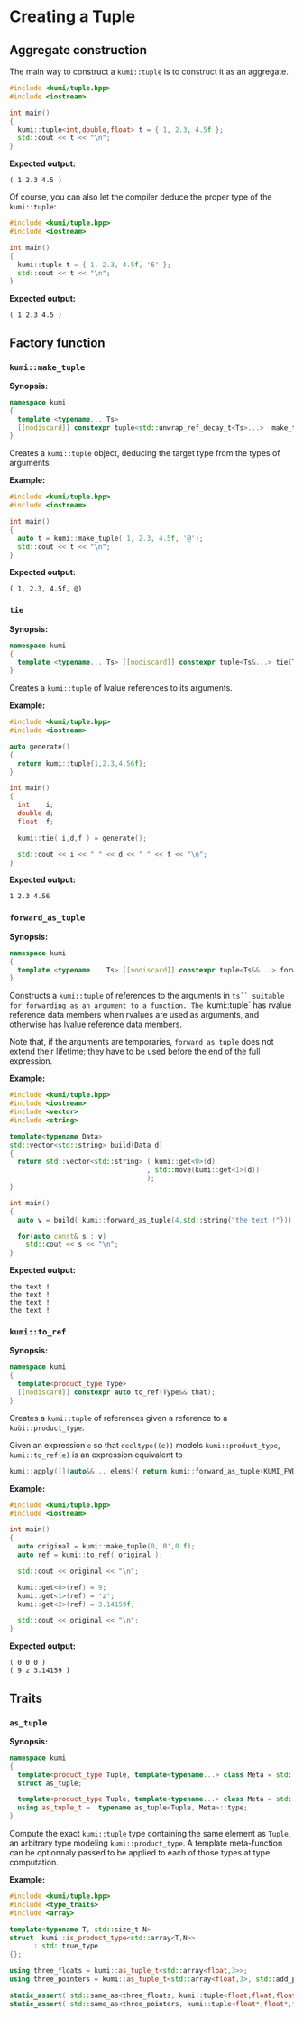 # Creating a Tuple

## Aggregate construction
The main way to construct a `kumi::tuple` is to construct it as an aggregate.

~~~~~~~~~~~~~~~~~~~~~~~~~~~~~~~~~~~~~~~~~~~~~~~~~~~~~~~~~~~~~~~~~~~~~~~~~~~~~~~~~~~~~~~~~~~~~~~~ c++
#include <kumi/tuple.hpp>
#include <iostream>

int main()
{
  kumi::tuple<int,double,float> t = { 1, 2.3, 4.5f };
  std::cout << t << "\n";
}
~~~~~~~~~~~~~~~~~~~~~~~~~~~~~~~~~~~~~~~~~~~~~~~~~~~~~~~~~~~~~~~~~~~~~~~~~~~~~~~~~~~~~~~~~~~~~~~~

**Expected output:**
~~~~~~~~~~~~~~~~~~~~~~~~~~~~~~~~~~~~~~~~~~~~~~~~~~~~~~~~~~~~~~~~~~~~~~~~~~~~~~~~~~~~~~~~~~~~~~~~
( 1 2.3 4.5 )
~~~~~~~~~~~~~~~~~~~~~~~~~~~~~~~~~~~~~~~~~~~~~~~~~~~~~~~~~~~~~~~~~~~~~~~~~~~~~~~~~~~~~~~~~~~~~~~~

Of course, you can also let the compiler deduce the proper type of the `kumi::tuple`:

~~~~~~~~~~~~~~~~~~~~~~~~~~~~~~~~~~~~~~~~~~~~~~~~~~~~~~~~~~~~~~~~~~~~~~~~~~~~~~~~~~~~~~~~~~~~~~~~ c++
#include <kumi/tuple.hpp>
#include <iostream>

int main()
{
  kumi::tuple t = { 1, 2.3, 4.5f, '6' };
  std::cout << t << "\n";
}
~~~~~~~~~~~~~~~~~~~~~~~~~~~~~~~~~~~~~~~~~~~~~~~~~~~~~~~~~~~~~~~~~~~~~~~~~~~~~~~~~~~~~~~~~~~~~~~~

**Expected output:**
~~~~~~~~~~~~~~~~~~~~~~~~~~~~~~~~~~~~~~~~~~~~~~~~~~~~~~~~~~~~~~~~~~~~~~~~~~~~~~~~~~~~~~~~~~~~~~~~
( 1 2.3 4.5 )
~~~~~~~~~~~~~~~~~~~~~~~~~~~~~~~~~~~~~~~~~~~~~~~~~~~~~~~~~~~~~~~~~~~~~~~~~~~~~~~~~~~~~~~~~~~~~~~~

## Factory function

### `kumi::make_tuple`

**Synopsis:**
```c++
namespace kumi
{
  template <typename... Ts>
  [[nodiscard]] constexpr tuple<std::unwrap_ref_decay_t<Ts>...>  make_tuple(Ts&&... ts);
}
```

Creates a `kumi::tuple` object, deducing the target type from the types of arguments.

**Example:**
~~~~~~~~~~~~~~~~~~~~~~~~~~~~~~~~~~~~~~~~~~~~~~~~~~~~~~~~~~~~~~~~~~~~~~~~~~~~~~~~~~~~~~~~~~~~~~~~ c++
#include <kumi/tuple.hpp>
#include <iostream>

int main()
{
  auto t = kumi::make_tuple( 1, 2.3, 4.5f, '@');
  std::cout << t << "\n";
}
~~~~~~~~~~~~~~~~~~~~~~~~~~~~~~~~~~~~~~~~~~~~~~~~~~~~~~~~~~~~~~~~~~~~~~~~~~~~~~~~~~~~~~~~~~~~~~~~

**Expected output:**
~~~~~~~~~~~~~~~~~~~~~~~~~~~~~~~~~~~~~~~~~~~~~~~~~~~~~~~~~~~~~~~~~~~~~~~~~~~~~~~~~~~~~~~~~~~~~~~~
( 1, 2.3, 4.5f, @)
~~~~~~~~~~~~~~~~~~~~~~~~~~~~~~~~~~~~~~~~~~~~~~~~~~~~~~~~~~~~~~~~~~~~~~~~~~~~~~~~~~~~~~~~~~~~~~~~

### `tie`

**Synopsis:**
```c++
namespace kumi
{
  template <typename... Ts> [[nodiscard]] constexpr tuple<Ts&...> tie(Ts&... ts);
}
```

Creates a `kumi::tuple` of lvalue references to its arguments.

**Example:**
~~~~~~~~~~~~~~~~~~~~~~~~~~~~~~~~~~~~~~~~~~~~~~~~~~~~~~~~~~~~~~~~~~~~~~~~~~~~~~~~~~~~~~~~~~~~~~~~ c++
#include <kumi/tuple.hpp>
#include <iostream>

auto generate()
{
  return kumi::tuple{1,2.3,4.56f};
}

int main()
{
  int    i;
  double d;
  float  f;

  kumi::tie( i,d,f ) = generate();

  std::cout << i << " " << d << " " << f << "\n";
}
~~~~~~~~~~~~~~~~~~~~~~~~~~~~~~~~~~~~~~~~~~~~~~~~~~~~~~~~~~~~~~~~~~~~~~~~~~~~~~~~~~~~~~~~~~~~~~~~

**Expected output:**
~~~~~~~~~~~~~~~~~~~~~~~~~~~~~~~~~~~~~~~~~~~~~~~~~~~~~~~~~~~~~~~~~~~~~~~~~~~~~~~~~~~~~~~~~~~~~~~~
1 2.3 4.56
~~~~~~~~~~~~~~~~~~~~~~~~~~~~~~~~~~~~~~~~~~~~~~~~~~~~~~~~~~~~~~~~~~~~~~~~~~~~~~~~~~~~~~~~~~~~~~~~

### `forward_as_tuple`

**Synopsis:**
```c++
namespace kumi
{
  template <typename... Ts> [[nodiscard]] constexpr tuple<Ts&&...> forward_as_tuple(Ts&&... ts);
}
```

Constructs a `kumi::tuple` of references to the arguments in `ts`` suitable for forwarding as an
argument to a function. The `kumi::tuple` has rvalue reference data members when rvalues are used
as arguments, and otherwise has lvalue reference data members.

Note that, if the arguments are temporaries, `forward_as_tuple` does not extend their lifetime;
they have to be used before the end of the full expression.

**Example:**
~~~~~~~~~~~~~~~~~~~~~~~~~~~~~~~~~~~~~~~~~~~~~~~~~~~~~~~~~~~~~~~~~~~~~~~~~~~~~~~~~~~~~~~~~~~~~~~~ c++
#include <kumi/tuple.hpp>
#include <iostream>
#include <vector>
#include <string>

template<typename Data>
std::vector<std::string> build(Data d)
{
  return std::vector<std::string> ( kumi::get<0>(d)
                                  , std::move(kumi::get<1>(d))
                                  );
}

int main()
{
  auto v = build( kumi::forward_as_tuple(4,std::string{"the text !"}));

  for(auto const& s : v)
    std::cout << s << "\n";
}

~~~~~~~~~~~~~~~~~~~~~~~~~~~~~~~~~~~~~~~~~~~~~~~~~~~~~~~~~~~~~~~~~~~~~~~~~~~~~~~~~~~~~~~~~~~~~~~~

**Expected output:**
~~~~~~~~~~~~~~~~~~~~~~~~~~~~~~~~~~~~~~~~~~~~~~~~~~~~~~~~~~~~~~~~~~~~~~~~~~~~~~~~~~~~~~~~~~~~~~~~
the text !
the text !
the text !
the text !
~~~~~~~~~~~~~~~~~~~~~~~~~~~~~~~~~~~~~~~~~~~~~~~~~~~~~~~~~~~~~~~~~~~~~~~~~~~~~~~~~~~~~~~~~~~~~~~~


### `kumi::to_ref`

**Synopsis:**
```c++
namespace kumi
{
  template<product_type Type>
  [[nodiscard]] constexpr auto to_ref(Type&& that);
}
```

Creates a `kumi::tuple` of references given a reference to a `kuùi::product_type`.

Given an expression `e` so that `decltype((e))` models `kumi::product_type`, `kumi::to_ref(e)` is
an expression equivalent to

```c++
kumi::apply([](auto&&... elems){ return kumi::forward_as_tuple(KUMI_FWD(elems)...); }, e)
```

**Example:**
~~~~~~~~~~~~~~~~~~~~~~~~~~~~~~~~~~~~~~~~~~~~~~~~~~~~~~~~~~~~~~~~~~~~~~~~~~~~~~~~~~~~~~~~~~~~~~~~ c++
#include <kumi/tuple.hpp>
#include <iostream>

int main()
{
  auto original = kumi::make_tuple(0,'0',0.f);
  auto ref = kumi::to_ref( original );

  std::cout << original << "\n";

  kumi::get<0>(ref) = 9;
  kumi::get<1>(ref) = 'z';
  kumi::get<2>(ref) = 3.14159f;

  std::cout << original << "\n";
}
~~~~~~~~~~~~~~~~~~~~~~~~~~~~~~~~~~~~~~~~~~~~~~~~~~~~~~~~~~~~~~~~~~~~~~~~~~~~~~~~~~~~~~~~~~~~~~~~

**Expected output:**
~~~~~~~~~~~~~~~~~~~~~~~~~~~~~~~~~~~~~~~~~~~~~~~~~~~~~~~~~~~~~~~~~~~~~~~~~~~~~~~~~~~~~~~~~~~~~~~~
( 0 0 0 )
( 9 z 3.14159 )
~~~~~~~~~~~~~~~~~~~~~~~~~~~~~~~~~~~~~~~~~~~~~~~~~~~~~~~~~~~~~~~~~~~~~~~~~~~~~~~~~~~~~~~~~~~~~~~~


## Traits

### `as_tuple`

**Synopsis:**
```c++
namespace kumi
{
  template<product_type Tuple, template<typename...> class Meta = std::type_identity>
  struct as_tuple;

  template<product_type Tuple, template<typename...> class Meta = std::type_identity>
  using as_tuple_t =  typename as_tuple<Tuple, Meta>::type;
}
```

Compute the exact `kumi::tuple` type containing the same element as `Tuple`, an arbitrary type
modeling `kumi::product_type`. A template meta-function can be optionnaly passed to be applied
to each of those types at type computation.

**Example:**
~~~~~~~~~~~~~~~~~~~~~~~~~~~~~~~~~~~~~~~~~~~~~~~~~~~~~~~~~~~~~~~~~~~~~~~~~~~~~~~~~~~~~~~~~~~~~~~~ c++
#include <kumi/tuple.hpp>
#include <type_traits>
#include <array>

template<typename T, std::size_t N>
struct  kumi::is_product_type<std::array<T,N>>
      : std::true_type
{};

using three_floats = kumi::as_tuple_t<std::array<float,3>>;
using three_pointers = kumi::as_tuple_t<std::array<float,3>, std::add_pointer>;

static_assert( std::same_as<three_floats, kumi::tuple<float,float,float> >);
static_assert( std::same_as<three_pointers, kumi::tuple<float*,float*,float*> >);
~~~~~~~~~~~~~~~~~~~~~~~~~~~~~~~~~~~~~~~~~~~~~~~~~~~~~~~~~~~~~~~~~~~~~~~~~~~~~~~~~~~~~~~~~~~~~~~~
